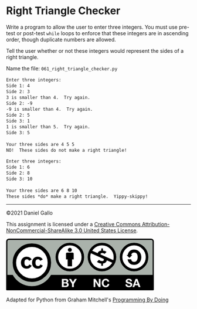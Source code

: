 # Right Triangle Checker

Write a program to allow the user to enter three integers. You
must use pre-test or post-test `while`
loops to enforce that these integers are in ascending order,
though duplicate numbers are allowed.


Tell the user whether or not these integers would represent the
sides of a right triangle.

Name the file: `061_right_triangle_checker.py`

```
Enter three integers:
Side 1: 4
Side 2: 3
3 is smaller than 4.  Try again.
Side 2: -9
-9 is smaller than 4.  Try again.
Side 2: 5
Side 3: 1
1 is smaller than 5.  Try again.
Side 3: 5

Your three sides are 4 5 5
NO!  These sides do not make a right triangle!

```


```
Enter three integers:
Side 1: 6
Side 2: 8
Side 3: 10

Your three sides are 6 8 10
These sides *do* make a right triangle.  Yippy-skippy!

```



---


©2021 Daniel Gallo


This assignment is licensed under a
[Creative Commons Attribution-NonCommercial-ShareAlike 3.0 United States License](https://creativecommons.org/licenses/by-nc-sa/3.0/us/deed.en_US).  

![Creative Commons License](images/by-nc-sa.png)


Adapted for Python from Graham Mitchell's [Programming By Doing](https://programmingbydoing.com/)